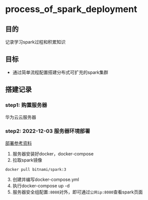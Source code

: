 # process_of_spark_deployment
## 目的
记录学习spark过程和积累知识

## 目标
- 通过简单流程配置搭建分布式可扩充的spark集群
## 搭建记录
### step1: 购置服务器
华为云云服务器
### step2: 2022-12-03 服务器环境部署
[部署参考资料](https://zhuanlan.zhihu.com/p/421375012)
1. 服务器安装好docker，docker-compose
2. 拉取spark镜像
```
docker pull bitnami/spark:3
```
3. 创建并编写docker-compose.yml
4. 执行docker-compose up -d
5. 服务器安全组配置```:8080```对外，即可通过```公网ip:8080```查看spark页面
